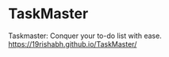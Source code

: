 # TaskMaster
Taskmaster: Conquer your to-do list with ease. 
https://19rishabh.github.io/TaskMaster/
